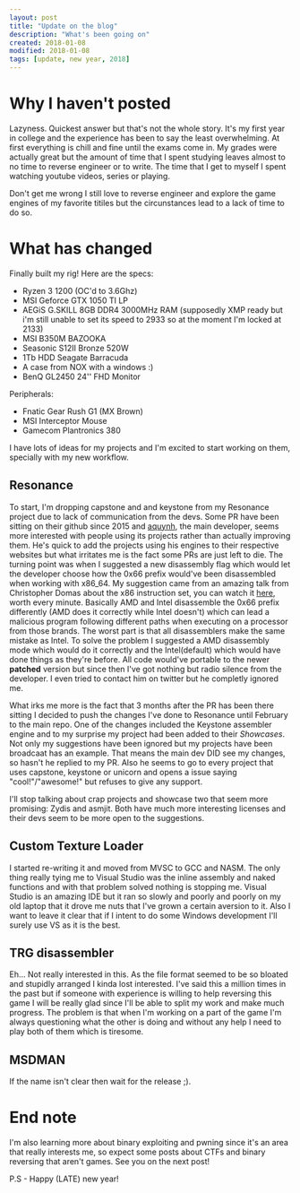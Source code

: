 ```yaml
---
layout: post
title: "Update on the blog"
description: "What's been going on"
created: 2018-01-08
modified: 2018-01-08
tags: [update, new year, 2018]
---
```



# Why I haven't posted


Lazyness. Quickest answer but that's not the whole story. It's my first year in college and the experience has been to say the least overwhelming. At first everything is chill and fine until the exams come in. My grades were actually great but the amount of time that I spent studying leaves almost to no time to reverse engineer or to write. The time that I get to myself I spent watching youtube videos, series or playing.

Don't get me wrong I still love to reverse engineer and explore the game engines of my favorite titiles but the circunstances lead to a lack of time to do so.

# What has changed

Finally built my rig! Here are the specs:

* Ryzen 3 1200 (OC'd to 3.6Ghz)
* MSI Geforce GTX 1050 TI LP
* AEGiS G.SKILL 8GB DDR4 3000MHz RAM (supposedly XMP ready but i'm still unable to set its speed to 2933 so at the moment I'm locked at 2133)
* MSI B350M BAZOOKA
* Seasonic S12II Bronze 520W
* 1Tb HDD Seagate Barracuda
* A case from NOX with a windows :)
* BenQ GL2450 24'' FHD Monitor

Peripherals:
* Fnatic Gear Rush G1 (MX Brown)
* MSI Interceptor Mouse
* Gamecom Plantronics 380

I have lots of ideas for my projects and I'm excited to start working on them, specially with my new workflow.

## Resonance


To start, I'm dropping capstone and and keystone from my Resonance project due to lack of communication from the devs. Some PR have been sitting on their github since 2015 and [aquynh](https://github.com/aquynh), the main developer, seems more interested with people using its projects rather than actually improving them. He's quick to add the projects using his engines to their respective websites but what irritates me is the fact some PRs are just left to die. The turning point was when I suggested a new disassembly flag which would let the developer choose how the 0x66 prefix would've been disassembled when working with x86_64. My suggestion came from an amazing talk from Christopher Domas about the x86 instruction set, you can watch it [here](https://www.youtube.com/watch?v=KrksBdWcZgQ&feature=youtu.be&t=32m49s), worth every minute. Basically AMD and Intel disassemble the 0x66 prefix differently (AMD does it correctly while Intel doesn't) which can lead a malicious program following different paths when executing on a processor from those brands. The worst part is that all disassemblers make the same mistake as Intel. To solve the problem I suggested a AMD disassembly mode which would do it correctly and the Intel(default) which would have done things as they're before. All code would've portable to the newer **patched** version but since then I've got nothing but radio silence from the developer. I even tried to contact him on twitter but he completly ignored me.

What irks me more is the fact that 3 months after the PR has been there sitting I decided to push the changes I've done to Resonance until February to the main repo. One of the changes included the Keystone assembler engine and to my surprise my project had been added to their *Showcases*. Not only my suggestions have been ignored but my projects have been broadcaat has an example. That means the main dev DID see my changes, so hasn't he replied to my PR. Also he seems to go to every project that uses capstone, keystone or unicorn and opens a issue saying "cool!"/"awesome!" but refuses to give any support.

I'll stop talking about crap projects and showcase two that seem more promising: Zydis and asmjit. Both have much more interesting licenses and their devs seem to be more open to the suggestions.


## Custom Texture Loader


I started re-writing it and moved from MVSC to GCC and NASM. The only thing really tying me to Visual Studio was the inline assembly and naked functions and with that problem solved nothing is stopping me. Visual Studio is an amazing IDE but it ran so slowly and poorly and poorly on my old laptop that it drove me nuts that I've grown a certain aversion to it. Also I want to leave it clear that if I intent to do some Windows development I'll surely use VS as it is the best.


## TRG disassembler


Eh... Not really interested in this. As the file format seemed to be so bloated and stupidly arranged I kinda lost interested. I've said this a million times in the past but if someone with experience is willing to help reversing this game I will be really glad since I'll be able to split my work and make much progress. The problem is that when I'm working on a part of the game I'm always questioning what the other is doing and without any help I need to play both of them which is tiresome.


## MSDMAN


If the name isn't clear then wait for the release ;).


# End note


I'm also learning more about binary exploiting and pwning since it's an area that really interests me, so expect some posts about CTFs and binary reversing that aren't games. See you on the next post!

P.S - Happy (LATE) new year!

